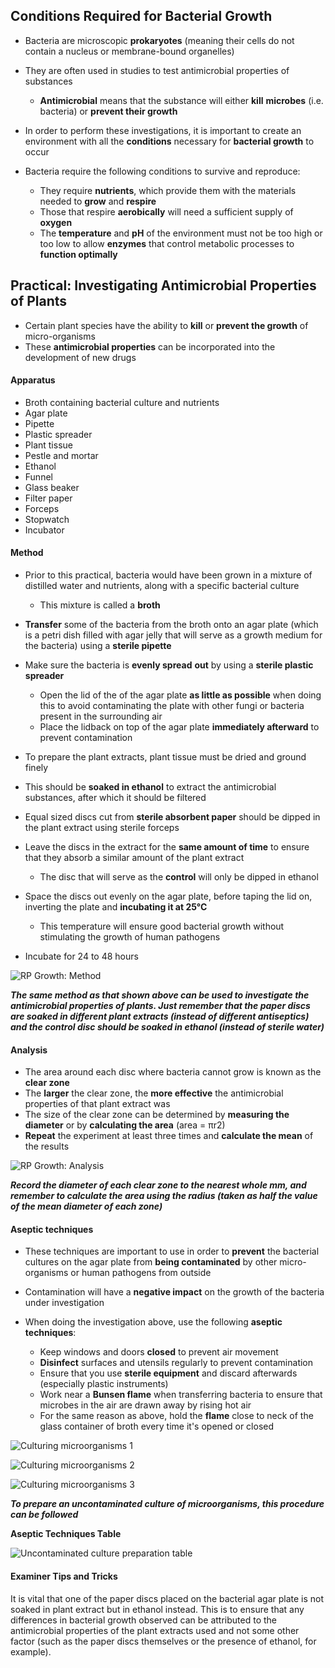 ## Conditions Required for Bacterial Growth

* Bacteria are microscopic **prokaryotes** (meaning their cells do not contain a nucleus or membrane-bound organelles)
* They are often used in studies to test antimicrobial properties of substances

  + **Antimicrobial** means that the substance will either **kill** **microbes** (i.e. bacteria) or **prevent their growth**
* In order to perform these investigations, it is important to create an environment with all the **conditions** necessary for **bacterial growth** to occur
* Bacteria require the following conditions to survive and reproduce:

  + They require **nutrients**, which provide them with the materials needed to **grow** and **respire**
  + Those that respire **aerobically** will need a sufficient supply of **oxygen**
  + The **temperature** and **pH** of the environment must not be too high or too low to allow **enzymes** that control metabolic processes to **function optimally**

## Practical: Investigating Antimicrobial Properties of Plants

* Certain plant species have the ability to **kill** or **prevent the growth** of micro-organisms
* These **antimicrobial properties** can be incorporated into the development of new drugs

#### Apparatus

* Broth containing bacterial culture and nutrients
* Agar plate
* Pipette
* Plastic spreader
* Plant tissue
* Pestle and mortar
* Ethanol
* Funnel
* Glass beaker
* Filter paper
* Forceps
* Stopwatch
* Incubator

#### Method

* Prior to this practical, bacteria would have been grown in a mixture of distilled water and nutrients, along with a specific bacterial culture

  + This mixture is called a **broth**
* **Transfer** some of the bacteria from the broth onto an agar plate (which is a petri dish filled with agar jelly that will serve as a growth medium for the bacteria) using a **sterile pipette**
* Make sure the bacteria is **evenly spread** **out** by using a **sterile plastic spreader**

  + Open the lid of the of the agar plate **as little as possible** when doing this to avoid contaminating the plate with other fungi or bacteria present in the surrounding air
  + Place the lidback on top of the agar plate **immediately afterward** to prevent contamination
* To prepare the plant extracts, plant tissue must be dried and ground finely
* This should be **soaked in ethanol** to extract the antimicrobial substances, after which it should be filtered
* Equal sized discs cut from **sterile absorbent paper** should be dipped in the plant extract using sterile forceps
* Leave the discs in the extract for the **same amount of time** to ensure that they absorb a similar amount of the plant extract

  + The disc that will serve as the **control** will only be dipped in ethanol
* Space the discs out evenly on the agar plate, before taping the lid on, inverting the plate and **incubating it at 25°C**

  + This temperature will ensure good bacterial growth without stimulating the growth of human pathogens
* Incubate for 24 to 48 hours

![RP  Growth: Method](RP_-Growth-1.png)

***The same method as that shown above can be used to investigate the antimicrobial properties of plants. Just remember that the paper discs are soaked in different plant extracts (instead of different antiseptics) and the control disc should be soaked in ethanol (instead of sterile water)***

#### Analysis

* The area around each disc where bacteria cannot grow is known as the **clear zone**
* The **larger** the clear zone, the **more effective** the antimicrobial properties of that plant extract was
* The size of the clear zone can be determined by **measuring the diameter** or by **calculating the area** (area = πr2)
* **Repeat** the experiment at least three times and **calculate the mean** of the results

![RP Growth: Analysis](RP_-Growth-2.png)

***Record the diameter of each clear zone to the nearest whole mm, and remember to calculate the area using the radius (taken as half the value of the mean diameter of each zone)***

#### Aseptic techniques

* These techniques are important to use in order to **prevent** the bacterial cultures on the agar plate from **being contaminated** by other micro-organisms or human pathogens from outside
* Contamination will have a **negative impact** on the growth of the bacteria under investigation
* When doing the investigation above, use the following **aseptic techniques**:

  + Keep windows and doors **closed** to prevent air movement
  + **Disinfect** surfaces and utensils regularly to prevent contamination
  + Ensure that you use **sterile equipment** and discard afterwards (especially plastic instruments)
  + Work near a **Bunsen flame** when transferring bacteria to ensure that microbes in the air are drawn away by rising hot air
  + For the same reason as above, hold the **flame** close to neck of the glass container of broth every time it's opened or closed

![Culturing microorganisms 1](Culturing-microorganisms-1.png)

![Culturing microorganisms 2](Culturing-microorganisms-2.png)

![Culturing microorganisms 3](Culturing-microorganisms-3.png)

***To prepare an uncontaminated culture of microorganisms, this procedure can be followed***

**Aseptic Techniques Table**

![Uncontaminated culture preparation table](Uncontaminated-culture-preparation-table.png)

#### Examiner Tips and Tricks

It is vital that one of the paper discs placed on the bacterial agar plate is not soaked in plant extract but in ethanol instead. This is to ensure that any differences in bacterial growth observed can be attributed to the antimicrobial properties of the plant extracts used and not some other factor (such as the paper discs themselves or the presence of ethanol, for example).